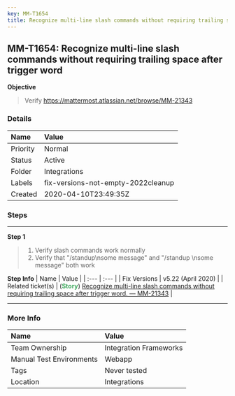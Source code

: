 ```yaml
---
key: MM-T1654
title: Recognize multi-line slash commands without requiring trailing space after trigger word
---
```


## MM-T1654: Recognize multi-line slash commands without requiring trailing space after trigger word

**Objective**

> <article>Verify&nbsp;<a href="https://mattermost.atlassian.net/browse/MM-21343">https://mattermost.atlassian.net/browse/MM-21343</a></article>

### Details

| Name     | Value                              |
| :------- | :--------------------------------- |
| Priority | Normal                             |
| Status   | Active                             |
| Folder   | Integrations                       |
| Labels   | fix-versions-not-empty-2022cleanup |
| Created  | 2020-04-10T23:49:35Z               |

### Steps

<hr/>

**Step 1**

> <article><ol><li>Verify slash commands work normally</li><li>Verify that "/standup\nsome message" and "/standup \nsome message" both work</li></ol></article>

**Step Info**
| Name | Value |
| :--- | :--- |
| Fix Versions | v5.22 (April 2020) |
| Related ticket(s) | (<strong><span style="color: rgb(65, 168, 95);">Story</span></strong>)&nbsp;<a href="https://mattermost.atlassian.net/browse/MM-21343">Recognize multi-line slash commands without requiring trailing space after trigger word. — MM-21343</a> |

<hr/>

### More Info

| Name                     | Value                  |
| :----------------------- | :--------------------- |
| Team Ownership           | Integration Frameworks |
| Manual Test Environments | Webapp                 |
| Tags                     | Never tested           |
| Location                 | Integrations           |

